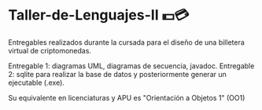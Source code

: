# Taller-de-Lenguajes-II 💵💳
Entregables realizados durante la cursada para el diseño de una billetera virtual de criptomonedas.

Entregable 1: diagramas UML, diagramas de secuencia, javadoc.
Entregable 2: sqlite para realizar la base de datos y posteriormente generar un ejecutable (.exe).

Su equivalente en licenciaturas y APU es "Orientación a Objetos 1" (OO1)
